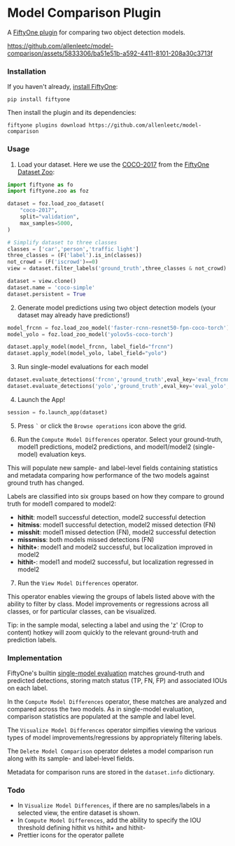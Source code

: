 # Model Comparison Plugin

A [FiftyOne plugin](https://docs.voxel51.com/plugins/index.html) for comparing two object
detection models.

https://github.com/allenleetc/model-comparison/assets/5833306/ba51e51b-a592-4411-8101-208a30c3713f


### Installation

If you haven't already,
[install FiftyOne](https://docs.voxel51.com/getting_started/install.html):

```shell
pip install fiftyone
```

Then install the plugin and its dependencies:

```shell
fiftyone plugins download https://github.com/allenleetc/model-comparison
```

### Usage




1. Load your dataset. Here we use the [COCO-2017](https://docs.voxel51.com/user_guide/dataset_zoo/datasets.html#coco-2017) from the [FiftyOne Dataset Zoo](https://docs.voxel51.com/user_guide/dataset_zoo/index.html#fiftyone-dataset-zoo):

```py
import fiftyone as fo
import fiftyone.zoo as foz

dataset = foz.load_zoo_dataset(
    "coco-2017",
    split="validation",
    max_samples=5000,
)

# Simplify dataset to three classes
classes = ['car','person','traffic light']
three_classes = (F('label').is_in(classes))
not_crowd = (F('iscrowd')==0)
view = dataset.filter_labels('ground_truth',three_classes & not_crowd).take(200)

dataset = view.clone()
dataset.name = 'coco-simple'
dataset.persistent = True
```

2. Generate model predictions using two object detection models (your dataset may already have predictions!)

```py
model_frcnn = foz.load_zoo_model('faster-rcnn-resnet50-fpn-coco-torch')
model_yolo = foz.load_zoo_model('yolov5s-coco-torch')

dataset.apply_model(model_frcnn, label_field="frcnn")
dataset.apply_model(model_yolo, label_field="yolo")
```

3. Run single-model evaluations for each model

```py
dataset.evaluate_detections('frcnn','ground_truth',eval_key='eval_frcnn',classes=classes)
dataset.evaluate_detections('yolo','ground_truth',eval_key='eval_yolo',classes=classes)
```

4. Launch the App!

```py
session = fo.launch_app(dataset)
```

5.  Press `` ` `` or click the `Browse operations` icon above the grid.

6.  Run the `Compute Model Differences` operator. Select your ground-truth, model1 predictions, model2 predictions, and model1/model2 (single-model) evaluation keys.

This will populate new sample- and label-level fields containing statistics and metadata comparing how performance of the two models against ground truth has changed.

Labels are classified into six groups based on how they compare to ground truth for model1 compared to model2:

- **hithit**: model1 successful detection, model2 successful detection
- **hitmiss**: model1 successful detection, model2 missed detection (FN)
- **misshit**: model1 missed detection (FN), model2 successful detection
- **missmiss**: both models missed detections (FN)
- **hithit+**: model1 and model2 successful, but localization improved in model2
- **hithit-**: model1 and model2 successful, but localization regressed in model2

7. Run the `View Model Differences` operator.

This operator enables viewing the groups of labels listed above with the ability to filter by class. Model improvements or regressions across all classes, or for particular classes, can be visualized.

Tip: in the sample modal, selecting a label and using the 'z' (Crop to content) hotkey will zoom quickly to the relevant ground-truth and prediction labels.

### Implementation

FiftyOne's builtin [single-model evaluation](https://docs.voxel51.com/user_guide/evaluation.html#detections) matches ground-truth and predicted detections, storing match status (TP, FN, FP) and associated IOUs on each label.

In the `Compute Model Differences` operator, these matches are analyzed and compared across the two models. As in single-model evaluation, comparison statistics are populated at the sample and label level.

The `Visualize Model Differences` operator simpifies viewing the various types of model improvements/regressions by appropriately filtering labels.

The `Delete Model Comparison` operator deletes a model comparison run along with its sample- and label-level fields. 

Metadata for comparison runs are stored in the `dataset.info` dictionary.

### Todo

- In `Visualize Model Differences`, if there are no samples/labels in a selected view, the entire dataset is shown.
- In `Compute Model Differences`, add the ability to specify the IOU threshold defining hithit vs hithit+ and hithit-
- Prettier icons for the operator pallete
